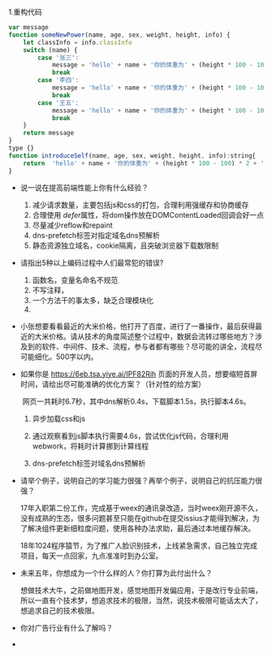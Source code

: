 1.重构代码

```js
var message
function someNewPower(name, age, sex, weight, height, info) {
    let classInfo = info.classInfo
    switch (name) {
        case '张三':
            message = 'hello' + name + '你的体重为' + (height * 100 - 100) * 2 + 'kg' || 'hello 你的体重为' + (1.75 * 100 - 100) * 2 + 'kg'
            break
        case '李四':
            message = 'hello' + name + '你的体重为' + (height * 100 - 100) * 2 + 'kg' || 'hello 你的体重为' + (1.75 * 100 - 100) * 2 + 'kg'
            break
        case '王五':
            message = 'hello' + name + '你的体重为' + (height * 100 - 100) * 2 + 'kg' || 'hello 你的体重为' + (1.75 * 100 - 100) * 2 + 'kg'
            break
    }
    return message
}
type {}
function introduceSelf(name, age, sex, weight, height, info):string{
    return  'hello' + name + '你的体重为' + (height * 100 - 100) * 2 + 'kg' || 'hello 你的体			重为' + (1.75 * 100 - 100) * 2 + 'kg'
}
```

- 说一说在提高前端性能上你有什么经验？

  1. 减少请求数量，主要包括js和css的打包，合理利用强缓存和协商缓存
  2. 合理使用 *defer*属性，将dom操作放在DOMContentLoaded回调会好一点
  3. 尽量减少reflow和repaint
  4. dns-prefetch标签对指定域名dns预解析
  5. 静态资源独立域名，cookie隔离，且突破浏览器下载数限制

- 请指出5种以上编码过程中人们最常犯的错误?

  1. 函数名，变量名命名不规范
  2. 不写注释，
  3. 一个方法干的事太多，缺乏合理模块化
  4. 

- 小张想要看看最近的大米价格，他打开了百度，进行了一番操作，最后获得最近的大米价格。请从技术的角度简述整个过程中，数据会流转过哪些地方？涉及到的软件、中间件、技术、流程，参与者都有哪些？尽可能的讲全，流程尽可能细化。500字以内。

- 如果你是 https://6eb.tsa.yiye.ai/IPF82Rih 页面的开发人员，想要缩短首屏时间，请给出尽可能准确的优化方案？（针对性的给方案）

  ​	网页一共耗时6.7秒，其中dns解析0.4s，下载脚本1.5s，执行脚本4.6s。

  1. 异步加载css和js

  2. 通过观察看到js脚本执行需要4.6s，尝试优化js代码，合理利用webwork，将耗时计算挪到计算线程

  3. dns-prefetch标签对域名dns预解析

     

- 请举个例子，说明自己的学习能力很强？再举个例子，说明自己的抗压能力很强？

  ​	17年入职第二份工作，完成基于weex的通讯录改造，当时weex刚开源不久，没有成熟的生态，很多问题甚至只能在github在提交issius才能得到解决，为了解决组件更新细粒度问题，使用各种办法求助，最后通过本地缓存解决。

  ​	 18年1024程序猿节，为了推广人脸识别技术，上线紧急需求，自己独立完成项目，每天一点回家，九点准准时到办公室。

- 未来五年，你想成为一个什么样的人？你打算为此付出什么？

  想做技术大牛，之前做地图开发，感觉地图开发偏应用，于是改行专业前端，所以一直有个技术梦，想追求技术的极限，当然，说技术极限可能话太大了，想追求自己的技术极限。

- 你对广告行业有什么了解吗？

- 

